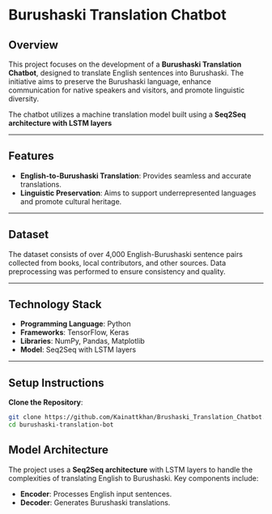# Burushaski Translation Chatbot

## Overview
This project focuses on the development of a **Burushaski Translation Chatbot**, designed to translate English sentences into Burushaski. The initiative aims to preserve the Burushaski language, enhance communication for native speakers and visitors, and promote linguistic diversity.

The chatbot utilizes a machine translation model built using a **Seq2Seq architecture with LSTM layers**

---

## Features
- **English-to-Burushaski Translation**: Provides seamless and accurate translations.
- **Linguistic Preservation**: Aims to support underrepresented languages and promote cultural heritage.

---

## Dataset
The dataset consists of over 4,000 English-Burushaski sentence pairs collected from books, local contributors, and other sources. Data preprocessing was performed to ensure consistency and quality.

---

## Technology Stack
- **Programming Language**: Python
- **Frameworks**: TensorFlow, Keras
- **Libraries**: NumPy, Pandas, Matplotlib
- **Model**: Seq2Seq with LSTM layers

---

## Setup Instructions
 **Clone the Repository**:
   ```bash
   git clone https://github.com/Kainattkhan/Brushaski_Translation_Chatbot.git
   cd burushaski-translation-bot
   ```

## Model Architecture
The project uses a **Seq2Seq architecture** with LSTM layers to handle the complexities of translating English to Burushaski. Key components include:
- **Encoder**: Processes English input sentences.
- **Decoder**: Generates Burushaski translations.



